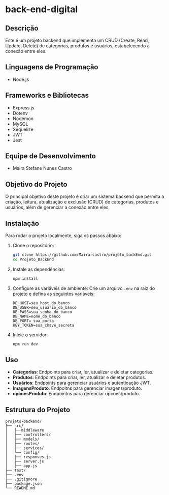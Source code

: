# back-end-digital

## Descrição

Este é um projeto backend que implementa um CRUD (Create, Read, Update, Delete) de categorias, produtos e usuários, estabelecendo a conexão entre eles.

## Linguagens de Programação

- Node.js

## Frameworks e Bibliotecas

- Express.js
- Dotenv
- Nodemon
- MySQL
- Sequelize
- JWT
- Jest

## Equipe de Desenvolvimento

- Maira Stefane Nunes Castro

## Objetivo do Projeto

O principal objetivo deste projeto é criar um sistema backend que permita a criação, leitura, atualização e exclusão (CRUD) de categorias, produtos e usuários, além de gerenciar a conexão entre eles.

## Instalação

Para rodar o projeto localmente, siga os passos abaixo:

1. Clone o repositório:
    ```bash
    git clone https://github.com/Maira-castro/projeto_backEnd.git
    cd Projeto_BackEnd
    ```

2. Instale as dependências:
    ```bash
    npm install
    ```

3. Configure as variáveis de ambiente:
    Crie um arquivo `.env` na raiz do projeto e defina as seguintes variáveis:
    ```
    DB_HOST=seu_host_do_banco
    DB_USER=seu_usuario_do_banco
    DB_PASS=sua_senha_do_banco
    DB_NAME=nome_do_banco
    DB_PORT= sua_porta
    KEY_TOKEN=sua_chave_secreta
    ```

4. Inicie o servidor:
    ```bash
    npm run dev
    ```


## Uso

- **Categorias**: Endpoints para criar, ler, atualizar e deletar categorias.
- **Produtos**: Endpoints para criar, ler, atualizar e deletar produtos.
- **Usuários**: Endpoints para gerenciar usuários e autenticação JWT.
- **ImagensProduto**: Endpoitns para gerenciar imagens/produto.
- **opcoesProduto**: Endpointns para gerenciar opcoes/produto.
## Estrutura do Projeto

```plaintext
projeto-backend/
├── src/
│   ├──middleware
│   ├── controllers/
│   ├── models/
│   ├── routes/
│   ├── services/
│   └── config/
│   ├── responses.js
│   ├── server.js
│   ├── app.js
├── test/
├── .env
├── .gitignore
├── package.json
└── README.md
